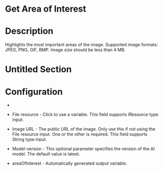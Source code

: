 ﻿# Get Area of Interest

# Description

Highlights the most important areas of the image. Supported image formats: JPEG, PNG,
                GIF, BMP. Image size should be less than 4 MB.

# Untitled Section

# Configuration

* 
* File resource - Click to use a variable. This field supports IResource type input.
* Image URL - The public URL of the image. Only use this if not using the File resource input. One or the other is required. This field supports String type input.







* Model-version - This optional parameter specifies the version of the AI model. The default value is latest.



* areaOfInterest - Automatically generated output variable.
